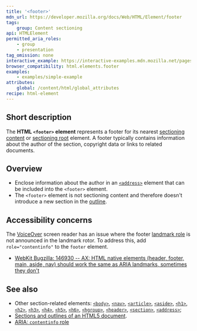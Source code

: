 ```yaml
---
title: '<footer>'
mdn_url: https://developer.mozilla.org/docs/Web/HTML/Element/footer
tags:
    group: Content sectioning
api: HTMLElement
permitted_aria_roles:
    - group
    - presentation
tag_omission: none
interactive_example: https://interactive-examples.mdn.mozilla.net/pages/tabbed/footer.html
browser_compatibility: html.elements.footer
examples:
    - examples/simple-example
attributes:
    global: /content/html/global_attributes
recipe: html-element
---
```


## Short description

The **HTML `<footer>` element** represents a footer for its nearest
[sectioning content](/en-US/docs/Web/Guide/HTML/Sections_and_Outlines_of_an_HTML5_document#Defining_sections)
or [sectioning root](/en-US/docs/Web/Guide/HTML/Sections_and_Outlines_of_an_HTML5_document#Sectioning_roots)
element. A footer typically contains information about the author of the
section, copyright data or links to related documents.

## Overview

- Enclose information about the author in an
  [`<address>`](/en-US/docs/Web/HTML/Element/address)
  element that can be included into the `<footer>` element.
- The `<footer>` element is not sectioning content and therefore
  doesn't introduce a new section in the
  [outline](/en-US/docs/Sections_and_Outlines_of_an_HTML5_document).

## Accessibility concerns

The [VoiceOver](https://help.apple.com/voiceover/info/guide/) screen
reader has an issue where the footer [landmark
role](/en-US/docs/Learn/Accessibility/WAI-ARIA_basics#SignpostsLandmarks)
is not announced in the landmark rotor. To address this, add
`role="contentinfo"` to the `footer` element.

- [WebKit Bugzilla: 146930 -- AX: HTML native elements (header,
  footer, main, aside, nav) should work the same as ARIA landmarks,
  sometimes they don't](https://bugs.webkit.org/show_bug.cgi?id=146930)

## See also

- Other section-related elements:
  [`<body>`](/en-US/docs/Web/HTML/Element/body),
  [`<nav>`](/en-US/docs/Web/HTML/Element/nav),
  [`<article>`](/en-US/docs/Web/HTML/Element/article),
  [`<aside>`](/en-US/docs/Web/HTML/Element/aside),
  [`<h1>`](/en-US/docs/Web/HTML/Element/h1),
  [`<h2>`](/en-US/docs/Web/HTML/Element/h2),
  [`<h3>`](/en-US/docs/Web/HTML/Element/h3),
  [`<h4>`](/en-US/docs/Web/HTML/Element/h4),
  [`<h5>`](/en-US/docs/Web/HTML/Element/h5),
  [`<h6>`](/en-US/docs/Web/HTML/Element/h6),
  [`<hgroup>`](/en-US/docs/Web/HTML/Element/hgroup),
  [`<header>`](/en-US/docs/Web/HTML/Element/header),
  [`<section>`](/en-US/docs/Web/HTML/Element/section),
  [`<address>`](/en-US/docs/Web/HTML/Element/address);
- [Sections and outlines of an HTML5 document](/en-US/docs/Web/Guide/HTML/Sections_and_Outlines_of_an_HTML5_document).
- [ARIA: `contentinfo` role](/en-US/docs/Web/Accessibility/ARIA/Roles/Contentinfo_role)
